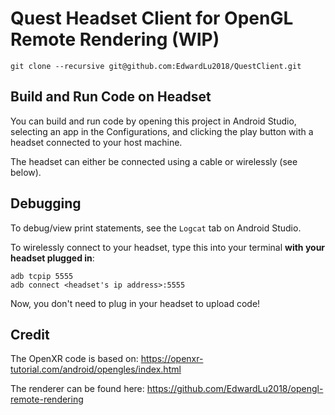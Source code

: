 # Quest Headset Client for OpenGL Remote Rendering (WIP)

```
git clone --recursive git@github.com:EdwardLu2018/QuestClient.git
```

## Build and Run Code on Headset

You can build and run code by opening this project in Android Studio, selecting an app in the Configurations, and clicking the play button with a headset connected to your host machine.

The headset can either be connected using a cable or wirelessly (see below).

## Debugging

To debug/view print statements, see the `Logcat` tab on Android Studio.

To wirelessly connect to your headset, type this into your terminal __with your headset plugged in__:
```
adb tcpip 5555
adb connect <headset's ip address>:5555
```
Now, you don't need to plug in your headset to upload code!

## Credit

The OpenXR code is based on: https://openxr-tutorial.com/android/opengles/index.html

The renderer can be found here: https://github.com/EdwardLu2018/opengl-remote-rendering
